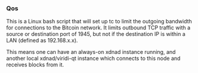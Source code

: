 ### Qos ###

This is a Linux bash script that will set up tc to limit the outgoing bandwidth for connections to the Bitcoin network. It limits outbound TCP traffic with a source or destination port of 1945, but not if the destination IP is within a LAN (defined as 192.168.x.x).

This means one can have an always-on xdnad instance running, and another local xdnad/viridi-qt instance which connects to this node and receives blocks from it.
